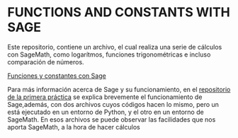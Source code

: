 # FUNCTIONS AND CONSTANTS WITH SAGE
Este repositorio, contiene un archivo, el cual realiza una serie de cálculos con SageMath, como logarítmos, funciones trigonométricas e incluso comparación de números.

[Funciones y constantes con Sage](https://github.com/Valdi183/Sage_functions_constants.git)

Para más información acerca de Sage y su funcionamiento, en el [repositorio de la primera práctica](https://github.com/Valdi183/SageMath_calculator) se explica brevemente
el funcionamiento de Sage,además, con dos archivos cuyos códigos hacen lo mismo, pero un está ejecutado en un entorno de Python, y el otro en un entorno de SageMath.
En esos archivos se puede observar las facilidades que nos aporta SageMath, a la hora de hacer cálculos
